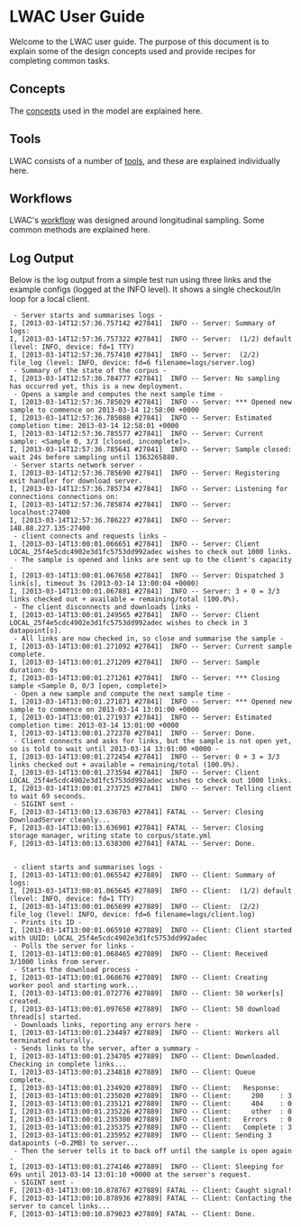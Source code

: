 LWAC User Guide
===============
Welcome to the LWAC user guide.  The purpose of this document is to explain some of the design concepts used and provide recipes for completing common tasks.

Concepts
--------
The [concepts](concepts.html) used in the model are explained here.

Tools
-----
LWAC consists of a number of [tools](tools.html), and these are explained individually here.

Workflows
---------
LWAC's [workflow](workflow.html) was designed around longitudinal sampling.  Some common methods are explained here.



Log Output
----------
Below is the log output from a simple test run using three links and the example configs (logged at the INFO level).  It shows a single checkout/in loop for a local client.


     - Server starts and summarises logs - 
    I, [2013-03-14T12:57:36.757142 #27841]  INFO -- Server: Summary of logs:
    I, [2013-03-14T12:57:36.757322 #27841]  INFO -- Server:  (1/2) default (level: INFO, device: fd=1 TTY)
    I, [2013-03-14T12:57:36.757410 #27841]  INFO -- Server:  (2/2) file_log (level: INFO, device: fd=6 filename=logs/server.log)
     - Summary of the state of the corpus - 
    I, [2013-03-14T12:57:36.784777 #27841]  INFO -- Server: No sampling has occurred yet, this is a new deployment.
     - Opens a sample and computes the next sample time - 
    I, [2013-03-14T12:57:36.785029 #27841]  INFO -- Server: *** Opened new sample to commence on 2013-03-14 12:58:00 +0000
    I, [2013-03-14T12:57:36.785088 #27841]  INFO -- Server: Estimated completion time: 2013-03-14 12:58:01 +0000
    I, [2013-03-14T12:57:36.785577 #27841]  INFO -- Server: Current sample: <Sample 0, 3/3 [closed, incomplete]>.
    I, [2013-03-14T12:57:36.785641 #27841]  INFO -- Server: Sample closed: wait 24s before sampling until 1363265880.
     - Server starts network server -
    I, [2013-03-14T12:57:36.785690 #27841]  INFO -- Server: Registering exit handler for download server.
    I, [2013-03-14T12:57:36.785734 #27841]  INFO -- Server: Listening for connections connections on:
    I, [2013-03-14T12:57:36.785874 #27841]  INFO -- Server:   localhost:27400
    I, [2013-03-14T12:57:36.786227 #27841]  INFO -- Server:   148.88.227.135:27400
     - client connects and requests links -
    I, [2013-03-14T13:00:01.066651 #27841]  INFO -- Server: Client LOCAL_25f4e5cdc4902e3d1fc5753dd992adec wishes to check out 1000 links.
     - The sample is opened and links are sent up to the client's capacity -
    I, [2013-03-14T13:00:01.067658 #27841]  INFO -- Server: Dispatched 3 link[s], timeout 3s (2013-03-14 13:00:04 +0000)
    I, [2013-03-14T13:00:01.067881 #27841]  INFO -- Server: 3 + 0 = 3/3 links checked out + available = remaining/total (100.0%).
     - The client disconnects and downloads links - 
    I, [2013-03-14T13:00:01.249565 #27841]  INFO -- Server: Client LOCAL_25f4e5cdc4902e3d1fc5753dd992adec wishes to check in 3 datapoint[s].
     - All links are now checked in, so close and summarise the sample - 
    I, [2013-03-14T13:00:01.271092 #27841]  INFO -- Server: Current sample complete.
    I, [2013-03-14T13:00:01.271209 #27841]  INFO -- Server: Sample duration: 0s
    I, [2013-03-14T13:00:01.271261 #27841]  INFO -- Server: *** Closing sample <Sample 0, 0/3 [open, complete]>
     - Open a new sample and compute the next sample time - 
    I, [2013-03-14T13:00:01.271871 #27841]  INFO -- Server: *** Opened new sample to commence on 2013-03-14 13:01:00 +0000
    I, [2013-03-14T13:00:01.271937 #27841]  INFO -- Server: Estimated completion time: 2013-03-14 13:01:00 +0000
    I, [2013-03-14T13:00:01.272378 #27841]  INFO -- Server: Done.
     - Client connects and asks for links, but the sample is not open yet, so is told to wait until 2013-03-14 13:01:00 +0000 - 
    I, [2013-03-14T13:00:01.272454 #27841]  INFO -- Server: 0 + 3 = 3/3 links checked out + available = remaining/total (100.0%).
    I, [2013-03-14T13:00:01.273594 #27841]  INFO -- Server: Client LOCAL_25f4e5cdc4902e3d1fc5753dd992adec wishes to check out 1000 links.
    I, [2013-03-14T13:00:01.273725 #27841]  INFO -- Server: Telling client to wait 69 seconds.
     - SIGINT sent -
    F, [2013-03-14T13:00:13.636703 #27841] FATAL -- Server: Closing DownloadServer cleanly...
    F, [2013-03-14T13:00:13.636901 #27841] FATAL -- Server: Closing storage manager, writing state to corpus/state.yml
    F, [2013-03-14T13:00:13.638300 #27841] FATAL -- Server: Done.


     - client starts and summarises logs - 
    I, [2013-03-14T13:00:01.065542 #27889]  INFO -- Client: Summary of logs:
    I, [2013-03-14T13:00:01.065645 #27889]  INFO -- Client:  (1/2) default (level: INFO, device: fd=1 TTY)
    I, [2013-03-14T13:00:01.065699 #27889]  INFO -- Client:  (2/2) file_log (level: INFO, device: fd=6 filename=logs/client.log)
     - Prints its ID - 
    I, [2013-03-14T13:00:01.065910 #27889]  INFO -- Client: Client started with UUID: LOCAL_25f4e5cdc4902e3d1fc5753dd992adec
     - Polls the server for links - 
    I, [2013-03-14T13:00:01.068465 #27889]  INFO -- Client: Received 3/1000 links from server.
     - Starts the download process - 
    I, [2013-03-14T13:00:01.068676 #27889]  INFO -- Client: Creating worker pool and starting work...
    I, [2013-03-14T13:00:01.072776 #27889]  INFO -- Client: 50 worker[s] created.
    I, [2013-03-14T13:00:01.097650 #27889]  INFO -- Client: 50 download thread[s] started.
     - Downloads links, reporting any errors here - 
    I, [2013-03-14T13:00:01.234497 #27889]  INFO -- Client: Workers all terminated naturally.
     - Sends links to the server, after a summary - 
    I, [2013-03-14T13:00:01.234705 #27889]  INFO -- Client: Downloaded.  Checking in complete links...
    I, [2013-03-14T13:00:01.234818 #27889]  INFO -- Client: Queue complete.
    I, [2013-03-14T13:00:01.234920 #27889]  INFO -- Client:   Response:
    I, [2013-03-14T13:00:01.235020 #27889]  INFO -- Client:     200    : 3
    I, [2013-03-14T13:00:01.235121 #27889]  INFO -- Client:     404    : 0
    I, [2013-03-14T13:00:01.235226 #27889]  INFO -- Client:     other  : 0
    I, [2013-03-14T13:00:01.235300 #27889]  INFO -- Client:   Errors   : 0
    I, [2013-03-14T13:00:01.235375 #27889]  INFO -- Client:   Complete : 3
    I, [2013-03-14T13:00:01.235952 #27889]  INFO -- Client: Sending 3 datapoints (~0.2MB) to server...
     - Then the server tells it to back off until the sample is open again - 
    I, [2013-03-14T13:00:01.274146 #27889]  INFO -- Client: Sleeping for 69s until 2013-03-14 13:01:10 +0000 at the server's request.
     - SIGINT sent -
    F, [2013-03-14T13:00:10.878767 #27889] FATAL -- Client: Caught signal!
    F, [2013-03-14T13:00:10.878936 #27889] FATAL -- Client: Contacting the server to cancel links...
    F, [2013-03-14T13:00:10.879023 #27889] FATAL -- Client: Done.


